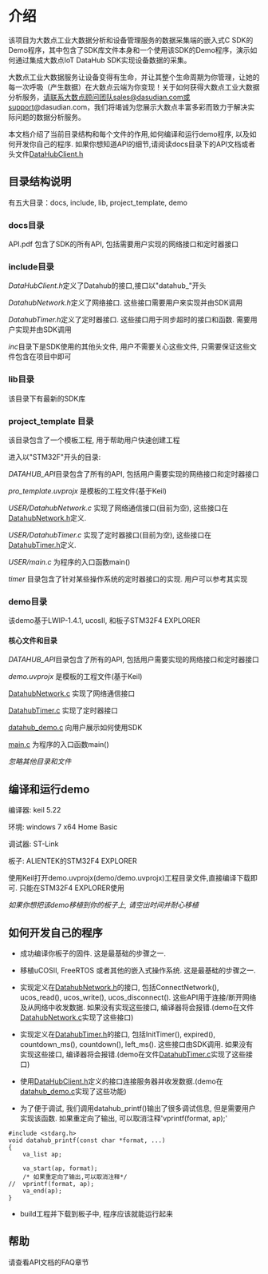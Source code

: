 # 介绍

该项目为大数点工业大数据分析和设备管理服务的数据采集端的嵌入式C SDK的Demo程序，其中包含了SDK库文件本身和一个使用该SDK的Demo程序，演示如何通过集成大数点IoT DataHub SDK实现设备数据的采集。

大数点工业大数据服务让设备变得有生命，并让其整个生命周期为你管理，让她的每一次呼吸（产生数据）在大数点云端为你变现！关于如何获得大数点工业大数据分析服务，请联系大数点顾问团队sales@dasudian.com或support@dasudian.com，我们将竭诚为您展示大数点丰富多彩而致力于解决实际问题的数据分析服务。

本文档介绍了当前目录结构和每个文件的作用,如何编译和运行demo程序, 以及如何开发你自己的程序. 如果你想知道API的细节,请阅读docs目录下的API文档或者头文件[DataHubClient.h](./include/DataHubClient.h)

## 目录结构说明

有五大目录：docs, include, lib, project_template, demo

### docs目录

API.pdf 包含了SDK的所有API, 包括需要用户实现的网络接口和定时器接口

### include目录

*DataHubClient.h*定义了Datahub的接口,接口以"datahub_"开头

*DatahubNetwork.h*定义了网络接口. 这些接口需要用户来实现并由SDK调用

*DatahubTimer.h*定义了定时器接口. 这些接口用于同步超时的接口和函数. 需要用户实现并由SDK调用

*inc*目录下是SDK使用的其他头文件, 用户不需要关心这些文件, 只需要保证这些文件包含在项目中即可

### lib目录

该目录下有最新的SDK库

### project_template 目录

该目录包含了一个模板工程, 用于帮助用户快速创建工程

进入以"STM32F"开头的目录:

*DATAHUB_API*目录包含了所有的API, 包括用户需要实现的网络接口和定时器接口

*pro_template.uvprojx* 是模板的工程文件(基于Keil)

*USER/DatahubNetwork.c* 实现了网络通信接口(目前为空), 这些接口在[DatahubNetwork.h](./include//DatahubNetwork.h)定义.

*USER/DatahubTimer.c* 实现了定时器接口(目前为空), 这些接口在[DatahubTimer.h](./include/DatahubTimer.h)定义.

*USER/main.c* 为程序的入口函数main()

*timer* 目录包含了针对某些操作系统的定时器接口的实现. 用户可以参考其实现

### demo目录

该demo基于LWIP-1.4.1, ucosII, 和板子STM32F4 EXPLORER

#### 核心文件和目录

*DATAHUB_API*目录包含了所有的API, 包括用户需要实现的网络接口和定时器接口

*demo.uvprojx* 是模板的工程文件(基于Keil)

[DatahubNetwork.c](./demo/USER/DatahubNetwork.c) 实现了网络通信接口

[DatahubTimer.c](./demo/USER/DatahubTimer.c) 实现了定时器接口

[datahub_demo.c](./demo/USER/datahub_demo.c) 向用户展示如何使用SDK

[main.c](./demo/USER/main.c) 为程序的入口函数main()

*忽略其他目录和文件*

## 编译和运行demo

编译器: keil 5.22

环境: windows 7 x64 Home Basic

调试器: ST-Link

板子: ALIENTEK的STM32F4 EXPLORER

使用Keil打开demo.uvprojx(demo/demo.uvprojx)工程目录文件,直接编译下载即可. 只能在STM32F4 EXPLORER使用

*如果你想把该demo移植到你的板子上, 请空出时间并耐心移植*

## 如何开发自己的程序

- 成功编译你板子的固件. 这是最基础的步骤之一.

- 移植uCOSII, FreeRTOS 或者其他的嵌入式操作系统. 这是最基础的步骤之一.

- 实现定义在[DatahubNetwork.h](./include/DatahubNetwork.h)的接口, 包括ConnectNetwork(), ucos_read(), ucos_write(), ucos_disconnect(). 这些API用于连接/断开网络及从网络中收发数据. 如果没有实现这些接口, 编译器将会报错.(demo在文件[DatahubNetwork.c](./demo/USER/DatahubNetwork.c)实现了这些接口)

- 实现定义在[DatahubTimer.h](./include/DatahubTimer.h)的接口, 包括InitTimer(), expired(), countdown_ms(), countdown(), left_ms(). 这些接口由SDK调用. 如果没有实现这些接口, 编译器将会报错.(demo在文件[DatahubTimer.c](./demo/USER/DatahubTimer.c)实现了这些接口)

- 使用[DataHubClient.h](./include/DataHubClient.h)定义的接口连接服务器并收发数据.(demo在[datahub_demo.c](./demo/USER/datahub_demo.c)实现了这些功能)

- 为了便于调试, 我们调用datahub_printf()输出了很多调试信息, 但是需要用户实现该函数. 如果重定向了输出, 可以取消注释'vprintf(format, ap);'

```
#include <stdarg.h>
void datahub_printf(const char *format, ...)
{
    va_list ap;

    va_start(ap, format);
    /* 如果重定向了输出,可以取消注释*/
//  vprintf(format, ap);
    va_end(ap);
}
```

- build工程并下载到板子中, 程序应该就能运行起来

## 帮助

请查看API文档的FAQ章节
